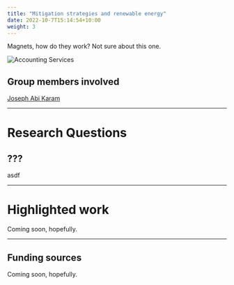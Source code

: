 ```yaml
---
title: "Mitigation strategies and renewable energy"
date: 2022-10-7T15:14:54+10:00
weight: 3
---
```


Magnets, how do they work? Not sure about this one.

![Accounting Services](/images/austin-distel-nGc5RT2HmF0-unsplash.jpg)

## Group members involved

[Joseph Abi Karam](https://cdds-at-uiuc.github.io/team/joseph-abi-karam/)

---

# Research Questions

## ???

asdf 

---
# Highlighted work
Coming soon, hopefully.

---
## Funding sources
Coming soon, hopefully.
